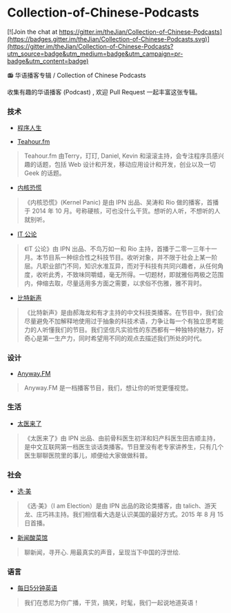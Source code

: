 # Collection-of-Chinese-Podcasts

[![Join the chat at https://gitter.im/theJian/Collection-of-Chinese-Podcasts](https://badges.gitter.im/theJian/Collection-of-Chinese-Podcasts.svg)](https://gitter.im/theJian/Collection-of-Chinese-Podcasts?utm_source=badge&utm_medium=badge&utm_campaign=pr-badge&utm_content=badge)

:radio: 华语播客专辑 / Collection of Chinese Podcasts

收集有趣的华语播客 (Podcast) , 欢迎 Pull Request 一起丰富这张专辑。

### 技术

- [程序人生](http://podcast.tchen.me/)

- [Teahour.fm](http://teahour.fm/)

> Teahour.fm 由Terry，玎玎, Daniel, Kevin 和滚滚主持，会专注程序员感兴趣的话题，包括 Web 设计和开发，移动应用设计和开发，创业以及一切 Geek 的话题。

- [内核恐慌](https://ipn.li/kernelpanic/)

> 《内核恐慌》(Kernel Panic) 是由 IPN 出品、吴涛和 Rio 做的播客，首播于 2014 年 10 月。号称硬核，可也没什么干货。想听的人听，不想听的人就别听。 

- [ IT 公论](https://ipn.li/itgonglun/)

> 《IT 公论》由 IPN 出品、不鸟万如一和 Rio 主持，首播于二零一三年十一月。本节目系一种综合性之科技节目。收听对象，并不限于社会上某一阶层。凡职业部门不同，知识水准互异，而对于科技有共同兴趣者，从任何角度，收听此秀，不致味同嚼蜡，毫无所得。一切题材，即就雅俗两极之范围内，伸缩去取，尽量适用多方面之需要，以求俗不伤雅，雅不背时。

- [比特新声](http://www.bitvoice.xyz/)

> 《比特新声》是由郝海龙和有才主持的中文科技类播客。在节目中，我们会尽量避免不加解释地使用过于抽象的科技术语，力争让每一个有独立思考能力的人听懂我们的节目。我们坚信凡实验性的东西都有一种独特的魅力，好奇心是第一生产力，同时希望用不同的观点去描述我们所处的时代。

### 设计

- [Anyway.FM](http://anyway.fm/)

> Anyway.FM 是一档播客节目，我们，想让你的听觉更懂视觉。

### 生活

- [太医来了](https://ipn.li/taiyilaile/)

> 《太医来了》由 IPN 出品、由前骨科医生初洋和妇产科医生田吉顺主持，是中文互联网第一档医生谈话类播客。节目里没有老专家讲养生，只有几个医生聊聊医院里的事儿，顺便给大家做做科普。

### 社会

- [选·美](https://ipn.li/xuanmei/)

> 《选·美》（I am Election）是由 IPN 出品的政论类播客，由 talich、游天龙、庄巧祎主持。我们相信看大选是认识美国的最好方式。2015 年 8 月 15 日首播。

- [新闻酸菜馆](https://wasai.org/)

> 聊新闻，寻开心. 用最真实的声音，呈现当下中国的浮世绘.

### 语言

- [每日5分钟英语](http://www.lizhi.fm/1092253/)

> 我们在悉尼为你广播，干货，搞笑，时髦，我们一起说地道英语！
